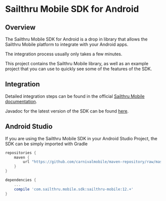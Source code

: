 Sailthru Mobile SDK for Android
==========================

Overview
-------

The Sailthru Mobile SDK for Android is a drop in library that allows the Sailthru Mobile platform to integrate with your Android apps.

The integration process usually only takes a few minutes.

This project contains the Sailthru Mobile library, as well as an example project that you can use to quickly see some of the features of the SDK.

Integration
------

Detailed integration steps can be found in the official [Sailthru Mobile documentation](http://docs.mobile.sailthru.com/docs/android-integration).

Javadoc for the latest version of the SDK can be found [here](http://carnivalmobile.github.io/carnival-android-sdk/javadoc/latest/).

Android Studio
-------

If you are using the Sailthru Mobile SDK in your Android Studio Project, the SDK can be simply imported with Gradle

```Groovy
repositories {
    maven {
        url "https://github.com/carnivalmobile/maven-repository/raw/master/"
    }
}

dependencies {
    ...
    compile 'com.sailthru.mobile.sdk:sailthru-mobile:12.+'
}
```
